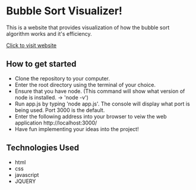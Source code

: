 # Bubble Sort Visualizer!

This is a website that provides visualization of how the bubble sort algorithm works and it's efficiency. 

[Click to visit website](https://stark-ridge-06477.herokuapp.com/)

## How to get started

* Clone the repository to your computer.
* Enter the root directory using the terminal of your choice.
* Ensure that you have node. (This command will show what version of node is installed. -> 'node -v')
* Run app.js by typing 'node app.js'. The console will display what port is being used. Port 3000 is the default.
* Enter the following address into your browser to veiw the web application http://localhost:3000/
* Have fun implementing your ideas into the project!

## Technologies Used

* html 
* css
* javascript
* JQUERY